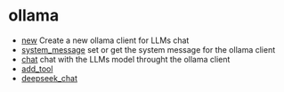 ﻿# ollama



+ [new](ollama/new.1) Create a new ollama client for LLMs chat
+ [system_message](ollama/system_message.1) set or get the system message for the ollama client
+ [chat](ollama/chat.1) chat with the LLMs model throught the ollama client
+ [add_tool](ollama/add_tool.1) 
+ [deepseek_chat](ollama/deepseek_chat.1) 

